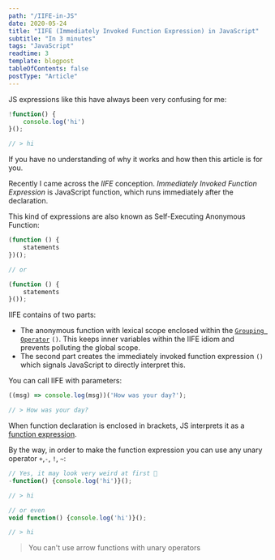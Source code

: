 ```yaml
---
path: "/IIFE-in-JS"
date: 2020-05-24
title: "IIFE (Immediately Invoked Function Expression) in JavaScript"
subtitle: "In 3 minutes"
tags: "JavaScript"
readtime: 3
template: blogpost
tableOfContents: false
postType: "Article"
---
```


JS expressions like this have always been very confusing for me:

```js
!function() {
    console.log('hi')
}();

// > hi
```

If you have no understanding of why it works and how then this article is for you.

Recently I came across the *IIFE* conception. *Immediately Invoked Function Expression* is JavaScript function, which runs immediately after the declaration.

This kind of expressions are also known as Self-Executing Anonymous Function:

```js
(function () {
    statements
})();

// or

(function () {
    statements
}());
```

IIFE contains of two parts:

- The anonymous function with lexical scope enclosed within the [`Grouping Operator`](https://developer.mozilla.org/en-US/docs/Web/JavaScript/Reference/Operators/Grouping) `()`. This keeps inner variables within the IIFE idiom and prevents polluting the global scope.
- The second part creates the immediately invoked function expression `()` which signals JavaScript to directly interpret this.

You can call IIFE with parameters:

```js
((msg) => console.log(msg))('How was your day?');

// > How was your day?
```

When function declaration is enclosed in brackets, JS interprets it as a [function expression](https://developer.mozilla.org/en-US/docs/Web/JavaScript/Reference/Operators/function).

By the way, in order to make the function expression you can use any unary operator `+`,`-`, `!`, `~`:

```js
// Yes, it may look very weird at first 🤔
-function() {console.log('hi')}();

// > hi

// or even
void function() {console.log('hi')}();

// > hi
```

> You can't use arrow functions with unary operators
